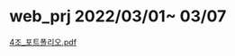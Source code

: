 # web_prj 2022/03/01~ 03/07

[4조_포트폴리오.pdf](https://github.com/Rimonpicker/web_prj/files/8204041/4._.pdf)
